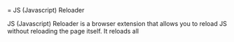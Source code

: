 = JS (Javascript) Reloader

JS (Javascript) Reloader is a browser extension that allows you to reload JS without reloading the page itself. It reloads all <script> tags on page. It does NOT effect in-line script.

It's currently available for Google Chrome

== Usage

Reload all scripts via the keyboard shortcut F10, or via the context-menu's option "Reload JS".

One may customize the keyboard shortcut under the extensions settings page.


=== Google Chrome
Grab the latest version for Chrome at https://chrome.google.com/webstore/detail/js-reloader/gpmblpbhjcdbhgcekpfkdfpglplmhffo

== Limitations

JS (JavaScript) Reloader does not reload inline script.

Beware that reloading script will not update every object already loaded. One may run into interesting issues where old versions of functions are used (i.e. as callbacks/closures/exisitng objects). 
–  Alexei Levenkov Mar 12 '11 at 22:01

== Feedback

Feel free to report issues on GitHub! It's much needed!

* View Source on GitHub (http://github.com/dfparker2002/js-reloader-chrome)
* Report Issues on GitHub (http://github.com/dfparker2002/js-reloader-chrome/issues)

== Attribution & Credits

This extension is a first extension & learning exercise for me. I adapted it from Kenneth Auchenberg's css-reloader-chrome project; https://github.com/auchenberg/css-reloader-chrome

I used a "free" icon I found here, https://www.iconfinder.com/icons/104117/refresh_reload_icon#size=256

== Copyright

Copyright (c) 2015, David Parker. See LICENSE for details.
